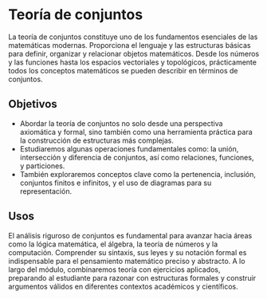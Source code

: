 # Teoría de conjuntos

La teoría de conjuntos constituye uno de los fundamentos esenciales de las matemáticas modernas. Proporciona el lenguaje y las estructuras básicas para definir, organizar y relacionar objetos matemáticos. Desde los números y las funciones hasta los espacios vectoriales y topológicos, prácticamente todos los conceptos matemáticos se pueden describir en términos de conjuntos.

## Objetivos 

- Abordar la teoría de conjuntos no solo desde una perspectiva axiomática y formal, sino también como una herramienta práctica para la construcción de estructuras más complejas.
- Estudiaremos algunas operaciones fundamentales como: la unión, intersección y diferencia de conjuntos, así como relaciones, funciones, y particiones. 
- También exploraremos conceptos clave como la pertenencia, inclusión, conjuntos finitos e infinitos, y el uso de diagramas para su representación.

## Usos
El análisis riguroso de conjuntos es fundamental para avanzar hacia áreas como la lógica matemática, el álgebra, la teoría de números y la computación. Comprender su sintaxis, sus leyes y su notación formal es indispensable para el pensamiento matemático preciso y abstracto. A lo largo del módulo, combinaremos teoría con ejercicios aplicados, preparando al estudiante para razonar con estructuras formales y construir argumentos válidos en diferentes contextos académicos y científicos.